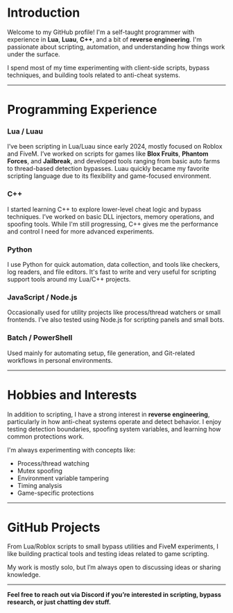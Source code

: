 # Introduction

Welcome to my GitHub profile! I'm a self-taught programmer with experience in **Lua**, **Luau**, **C++**, and a bit of **reverse engineering**. I'm passionate about scripting, automation, and understanding how things work under the surface.

I spend most of my time experimenting with client-side scripts, bypass techniques, and building tools related to anti-cheat systems.

---

# Programming Experience

### Lua / Luau  
I’ve been scripting in Lua/Luau since early 2024, mostly focused on Roblox and FiveM. I’ve worked on scripts for games like **Blox Fruits**, **Phantom Forces**, and **Jailbreak**, and developed tools ranging from basic auto farms to thread-based detection bypasses. Luau quickly became my favorite scripting language due to its flexibility and game-focused environment.

### C++  
I started learning C++ to explore lower-level cheat logic and bypass techniques. I’ve worked on basic DLL injectors, memory operations, and spoofing tools. While I'm still progressing, C++ gives me the performance and control I need for more advanced experiments.

### Python  
I use Python for quick automation, data collection, and tools like checkers, log readers, and file editors. It's fast to write and very useful for scripting support tools around my Lua/C++ projects.

### JavaScript / Node.js  
Occasionally used for utility projects like process/thread watchers or small frontends. I’ve also tested using Node.js for scripting panels and small bots.

### Batch / PowerShell  
Used mainly for automating setup, file generation, and Git-related workflows in personal environments.

---

# Hobbies and Interests

In addition to scripting, I have a strong interest in **reverse engineering**, particularly in how anti-cheat systems operate and detect behavior. I enjoy testing detection boundaries, spoofing system variables, and learning how common protections work.

I'm always experimenting with concepts like:
- Process/thread watching
- Mutex spoofing
- Environment variable tampering
- Timing analysis
- Game-specific protections

---

# GitHub Projects

From Lua/Roblox scripts to small bypass utilities and FiveM experiments, I like building practical tools and testing ideas related to game scripting.

My work is mostly solo, but I’m always open to discussing ideas or sharing knowledge.

---

**Feel free to reach out via Discord if you’re interested in scripting, bypass research, or just chatting dev stuff.**
